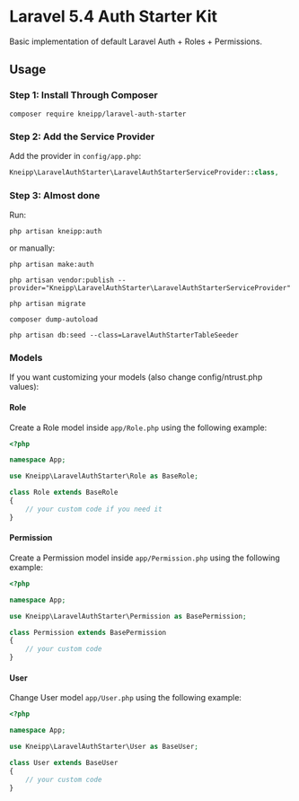 # Laravel 5.4 Auth Starter Kit

Basic implementation of default Laravel Auth + Roles + Permissions. 

## Usage

### Step 1: Install Through Composer

```
composer require kneipp/laravel-auth-starter
```

### Step 2: Add the Service Provider

Add the provider in `config/app.php`:

```php
Kneipp\LaravelAuthStarter\LaravelAuthStarterServiceProvider::class,
```


### Step 3: Almost done

Run:
 
```
php artisan kneipp:auth
```
 
or manually:

```
php artisan make:auth

php artisan vendor:publish --provider="Kneipp\LaravelAuthStarter\LaravelAuthStarterServiceProvider"

php artisan migrate

composer dump-autoload

php artisan db:seed --class=LaravelAuthStarterTableSeeder
```

### Models

If you want customizing your models (also change config/ntrust.php values):

#### Role

Create a Role model inside `app/Role.php` using the following example:

```php
<?php 

namespace App;

use Kneipp\LaravelAuthStarter\Role as BaseRole;

class Role extends BaseRole
{
    // your custom code if you need it
}
```

#### Permission

Create a Permission model inside `app/Permission.php` using the following example:

```php
<?php 

namespace App;

use Kneipp\LaravelAuthStarter\Permission as BasePermission;

class Permission extends BasePermission
{
    // your custom code
}

```

#### User

Change User model `app/User.php` using the following example:

```php
<?php

namespace App;

use Kneipp\LaravelAuthStarter\User as BaseUser;

class User extends BaseUser
{
    // your custom code
}
```



